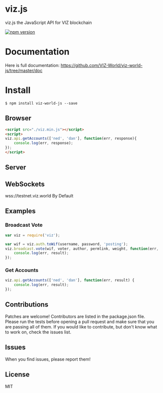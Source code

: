 # viz.js
viz.js the JavaScript API for VIZ blockchain

[![npm version](https://badge.fury.io/js/viz-world-js.svg)](https://badge.fury.io/js/viz-world-js)

# Documentation

Here is full documentation:
https://github.com/VIZ-World/viz-world-js/tree/master/doc

# Install
```
$ npm install viz-world-js --save
```

## Browser
```html
<script src="./viz.min.js"></script>
<script>
viz.api.getAccounts(['ned', 'dan'], function(err, response){
    console.log(err, response);
});
</script>
```

## Server

## WebSockets
wss://testnet.viz.world By Default<br/>

## Examples
### Broadcast Vote
```js
var viz = require('viz');

var wif = viz.auth.toWif(username, password, 'posting');
viz.broadcast.vote(wif, voter, author, permlink, weight, function(err, result) {
	console.log(err, result);
});
```

### Get Accounts
```js
viz.api.getAccounts(['ned', 'dan'], function(err, result) {
	console.log(err, result);
});
```

## Contributions
Patches are welcome! Contributors are listed in the package.json file. Please run the tests before opening a pull request and make sure that you are passing all of them. If you would like to contribute, but don't know what to work on, check the issues list.

## Issues
When you find issues, please report them!

## License
MIT
